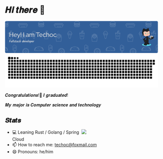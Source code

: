 # 𝑯𝒊 𝒕𝒉𝒆𝒓𝒆 👋

![octocat](dist/github-header-image.png)
<picture>
  <source media="(prefers-color-scheme: dark)" srcset="github-snake-dark.svg" />
  <source media="(prefers-color-scheme: light)" srcset="github-snake.svg" />
  <img alt="github-snake" src="github-snake.svg" />
</picture>

𝑪𝒐𝒏𝒈𝒓𝒂𝒕𝒖𝒍𝒂𝒕𝒊𝒐𝒏𝒔!🎉 𝑰 𝒈𝒓𝒂𝒅𝒖𝒂𝒕𝒆𝒅!

𝑴𝒚 𝒎𝒂𝒋𝒐𝒓 𝒊𝒔 𝑪𝒐𝒎𝒑𝒖𝒕𝒆𝒓 𝒔𝒄𝒊𝒆𝒏𝒄𝒆 𝒂𝒏𝒅 𝒕𝒆𝒄𝒉𝒏𝒐𝒍𝒐𝒈𝒚

## 𝑺𝒕𝒂𝒕𝒔

<img align="right" width="50%" src="https://github-readme-stats.vercel.app/api?username=techoc&show_icons=true&bg_color=DEG,9890e3,b1f4cf">

- 💻 Leaning Rust / Golang / Spring Cloud
- 📫 How to reach me: <a href="mailto:techoc@foxmail.com">techoc@foxmail.com</a>
- 😄 Pronouns: he/him
